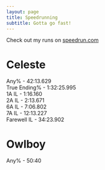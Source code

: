 ```yaml
---
layout: page
title: Speedrunning
subtitle: Gotta go fast!
---
```


Check out my runs on [speedrun.com](https://www.speedrun.com/user/oppen_heimer)  
# Celeste
Any% - 42:13.629  
True Ending% - 1:32:25.995  
1A IL - 1:16.160  
2A IL - 2:13.671  
6A IL - 7:06.802  
7A IL - 12:13.227  
Farewell IL - 34:23.902  

# Owlboy
Any% - 50:40

